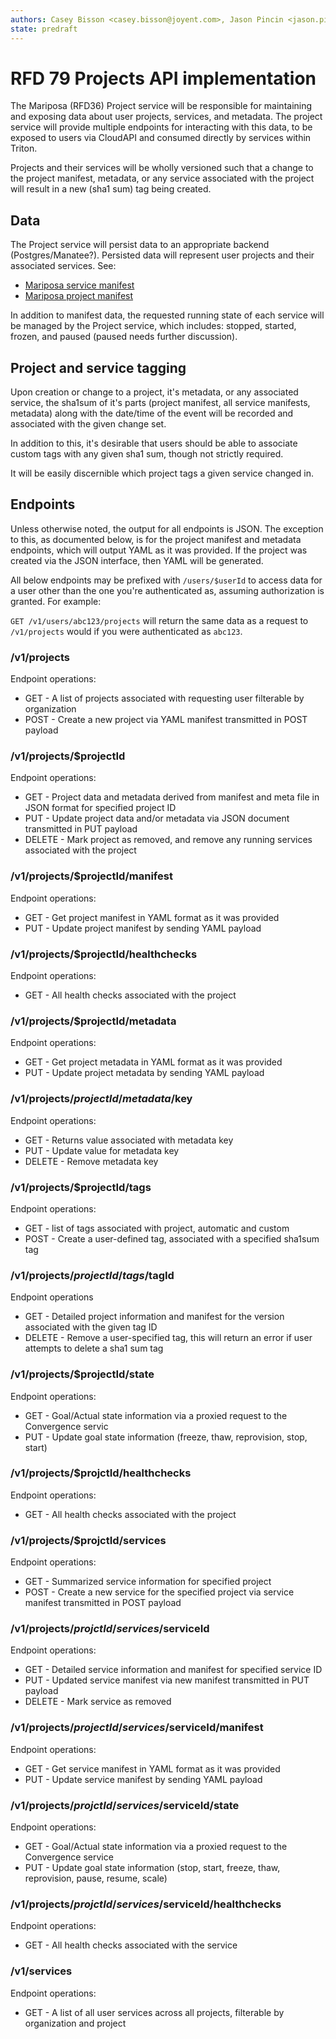 ```yaml
---
authors: Casey Bisson <casey.bisson@joyent.com>, Jason Pincin <jason.pincin@joyent.com>
state: predraft
---
```


# RFD 79 Projects API implementation

The Mariposa (RFD36) Project service will be responsible for maintaining and exposing data about user projects, services, and metadata. The project service will provide multiple endpoints for interacting with this data, to be exposed to users via CloudAPI and consumed directly by services within Triton.

Projects and their services will be wholly versioned such that a change to the project manifest, metadata, or any service associated with the project will result in a new (sha1 sum) tag being created. 

## Data

The Project service will persist data to an appropriate backend (Postgres/Manatee?). Persisted data will represent user projects and their associated services. See:

* [Mariposa service manifest](https://github.com/joyent/rfd/blob/master/rfd/0036/service-manifest.md)
* [Mariposa project manifest](https://github.com/joyent/rfd/blob/master/rfd/0036/project-manifest.md)

In addition to manifest data, the requested running state of each service will be managed by the Project service, which includes: stopped, started, frozen, and paused (paused needs further discussion).

## Project and service tagging

Upon creation or change to a project, it's metadata, or any associated service, the sha1sum of it's parts (project manifest, all service manifests, metadata) along with the date/time of the event will be recorded and associated with the given change set.

In addition to this, it's desirable that users should be able to associate custom tags with any given sha1 sum, though not strictly required. 

It will be easily discernible which project tags a given service changed in. 

## Endpoints

Unless otherwise noted, the output for all endpoints is JSON. The exception to this, as documented below, is for the project manifest and metadata endpoints, which will output YAML as it was provided. If the project was created via the JSON interface, then YAML will be generated. 

All below endpoints may be prefixed with `/users/$userId` to access data for a user other than the one you're authenticated as, assuming authorization is granted. For example:

`GET /v1/users/abc123/projects` will return the same data as a request to `/v1/projects` would if you were authenticated as `abc123`. 

### /v1/projects

Endpoint operations:

* GET - A list of projects associated with requesting user filterable by organization
* POST - Create a new project via YAML manifest transmitted in POST payload

### /v1/projects/$projectId

Endpoint operations:

* GET - Project data and metadata derived from manifest and meta file in JSON format for specified project ID
* PUT - Update project data and/or metadata via JSON document transmitted in PUT payload
* DELETE - Mark project as removed, and remove any running services associated with the project

### /v1/projects/$projectId/manifest

Endpoint operations:

* GET - Get project manifest in YAML format as it was provided
* PUT - Update project manifest by sending YAML payload

### /v1/projects/$projectId/healthchecks

Endpoint operations:

* GET - All health checks associated with the project

### /v1/projects/$projectId/metadata

Endpoint operations:

* GET - Get project metadata in YAML format as it was provided
* PUT - Update project metadata by sending YAML payload

### /v1/projects/$projectId/metadata/$key

Endpoint operations:

* GET - Returns value associated with metadata key
* PUT - Update value for metadata key
* DELETE - Remove metadata key

### /v1/projects/$projectId/tags

Endpoint operations:

* GET - list of tags associated with project, automatic and custom
* POST - Create a user-defined tag, associated with a specified sha1sum tag

### /v1/projects/$projectId/tags/$tagId

Endpoint operations

* GET - Detailed project information and manifest for the version associated with the given tag ID
* DELETE - Remove a user-specified tag, this will return an error if user attempts to delete a sha1 sum tag

### /v1/projects/$projectId/state

Endpoint operations:

* GET - Goal/Actual state information via a proxied request to the Convergence servic
* PUT - Update goal state information (freeze, thaw, reprovision, stop, start)

### /v1/projects/$projctId/healthchecks

Endpoint operations:

* GET - All health checks associated with the project

### /v1/projects/$projctId/services

Endpoint operations:

* GET - Summarized service information for specified project
* POST - Create a new service for the specified project via service manifest transmitted in POST payload

### /v1/projects/$projctId/services/$serviceId

Endpoint operations:

* GET - Detailed service information and manifest for specified service ID
* PUT - Updated service manifest via new manifest transmitted in PUT payload
* DELETE - Mark service as removed

### /v1/projects/$projectId/services/$serviceId/manifest

Endpoint operations:

* GET - Get service manifest in YAML format as it was provided
* PUT - Update service manifest by sending YAML payload

### /v1/projects/$projctId/services/$serviceId/state

Endpoint operations:

* GET - Goal/Actual state information via a proxied request to the Convergence service
* PUT - Update goal state information (stop, start, freeze, thaw, reprovision, pause, resume, scale)

### /v1/projects/$projctId/services/$serviceId/healthchecks

Endpoint operations:

* GET - All health checks associated with the service

### /v1/services

Endpoint operations:

* GET - A list of all user services across all projects, filterable by organization and project
